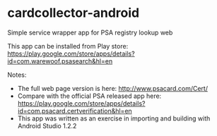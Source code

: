 # cardcollector-android
Simple service wrapper app for PSA registry lookup web 

This app can be installed from Play store: https://play.google.com/store/apps/details?id=com.warewoof.psasearch&hl=en

Notes:
* The full web page version is here: http://www.psacard.com/Cert/
* Compare with the official PSA released app here: https://play.google.com/store/apps/details?id=com.psacard.certverification&hl=en 
* This app was written as an exercise in importing and building with Android Studio 1.2.2
